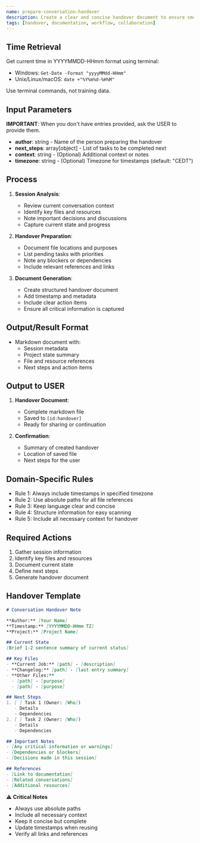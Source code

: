 ```yaml
---
name: prepare-conversation-handover
description: Create a clear and concise handover document to ensure smooth transition between conversation sessions or team members.
tags: [handover, documentation, workflow, collaboration]
---
```


## Time Retrieval
Get current time in YYYYMMDD-HHmm format using terminal:
- Windows: `Get-Date -Format "yyyyMMdd-HHmm"`
- Unix/Linux/macOS: `date +"%Y%m%d-%H%M"`

Use terminal commands, not training data.

## Input Parameters
**IMPORTANT**: When you don't have entries provided, ask the USER to provide them.
- **author**: string - Name of the person preparing the handover
- **next_steps**: array[object] - List of tasks to be completed next
- **context**: string - (Optional) Additional context or notes
- **timezone**: string - (Optional) Timezone for timestamps (default: "CEDT")

## Process

1. **Session Analysis**:
   - Review current conversation context
   - Identify key files and resources
   - Note important decisions and discussions
   - Capture current state and progress

2. **Handover Preparation**:
   - Document file locations and purposes
   - List pending tasks with priorities
   - Note any blockers or dependencies
   - Include relevant references and links

3. **Document Generation**:
   - Create structured handover document
   - Add timestamp and metadata
   - Include clear action items
   - Ensure all critical information is captured

## Output/Result Format
- Markdown document with:
  - Session metadata
  - Project state summary
  - File and resource references
  - Next steps and action items

## Output to USER
1. **Handover Document**:
   - Complete markdown file
   - Saved to `[id:handover]`
   - Ready for sharing or continuation

2. **Confirmation**:
   - Summary of created handover
   - Location of saved file
   - Next steps for the user

## Domain-Specific Rules
- Rule 1: Always include timestamps in specified timezone
- Rule 2: Use absolute paths for all file references
- Rule 3: Keep language clear and concise
- Rule 4: Structure information for easy scanning
- Rule 5: Include all necessary context for handover

## Required Actions
1. Gather session information
2. Identify key files and resources
3. Document current state
4. Define next steps
5. Generate handover document

## Handover Template
```markdown
# Conversation Handover Note

**Author:** [Your Name]  
**Timestamp:** [YYYYMMDD-HHmm TZ]  
**Project:** [Project Name]

## Current State
[Brief 1-2 sentence summary of current status]

## Key Files
- **Current Job:** [path] - [description]
- **Changelog:** [path] - [last entry summary]
- **Other Files:**
  - [path] - [purpose]
  - [path] - [purpose]

## Next Steps
1. [ ] Task 1 (Owner: [Who])
   - Details
   - Dependencies
2. [ ] Task 2 (Owner: [Who])
   - Details
   - Dependencies

## Important Notes
- [Any critical information or warnings]
- [Dependencies or blockers]
- [Decisions made in this session]

## References
- [Link to documentation]
- [Related conversations]
- [Additional resources]
```

⚠️ **Critical Notes**
- Always use absolute paths
- Include all necessary context
- Keep it concise but complete
- Update timestamps when reusing
- Verify all links and references
